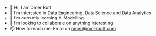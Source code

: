 - 👋 Hi, I am Omer Butt
- 👀 I’m interested in Data Engineering, Data Science and Data Analytics
- 🌱 I’m currently learning AI Modelling
- 💞️ I’m looking to collaborate on anything interesting
- 📫 How to reach me: Email on omer@iomerbutt.com

<!---
omerbutt154/omerbutt154 is a ✨ special ✨ repository because its `README.md` (this file) appears on your GitHub profile.
You can click the Preview link to take a look at your changes.
--->
